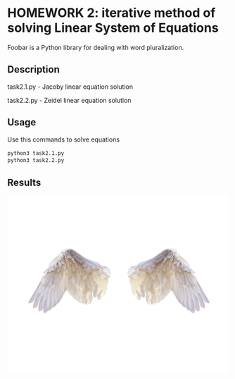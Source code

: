 # HOMEWORK 2: iterative method of solving Linear System of Equations

Foobar is a Python library for dealing with word pluralization.

## Description

task2.1.py - Jacoby linear equation solution 

task2.2.py - Zeidel linear equation solution

## Usage

Use this commands to solve equations

```bash
python3 task2.1.py
python3 task2.2.py
```
## Results
![Result](./1.png "Описание будет тут")

